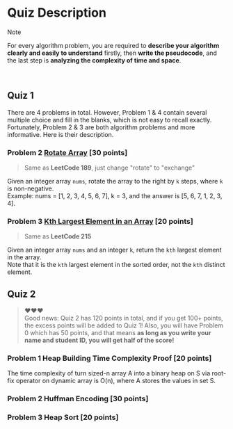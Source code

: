 
# Quiz Description

> [!NOTE] 
> For every algorithm problem, you are required to **describe your algorithm clearly and easily to understand** firstly, then **write the pseudocode**, and the last step is **analyzing the complexity of time and space**.

<br>

## Quiz 1

There are 4 problems in total. However, Problem 1 & 4 contain several multiple choice and fill in the blanks, which is not easy to recall exactly. 
Fortunately, Problem 2 & 3 are both algorithm problems and more informative. Here is their description.

### Problem 2   [Rotate Array](https://leetcode.cn/problems/rotate-array/description/)  [30 points]

> Same as **LeetCode 189**, just change "rotate" to "exchange"

Given an integer array `nums`, rotate the array to the right by `k` steps, where `k` is non-negative.    
Example: nums = [1, 2, 3, 4, 5, 6, 7], k = 3, and the answer is [5, 6, 7, 1, 2, 3, 4]. 


### Problem 3   [Kth Largest Element in an Array](https://leetcode.cn/problems/kth-largest-element-in-an-array/description/) [20 points]

> Same as **LeetCode 215**

Given an integer array `nums` and an integer `k`, return the `kth` largest element in the array.     
Note that it is the `kth` largest element in the sorted order, not the `kth` distinct element.




## Quiz 2

> ❤️❤️❤️    
> Good news: Quiz 2 has 120 points in total, and if you get 100+ points, the excess points will be added to Quiz 1! Also, you will have Problem 0 which has 50 points, and that means **as long as you write your name and student ID, you will get half of the score!**    

### Problem 1    Heap Building Time Complexity Proof    [20 points]

The time complexity of turn sized-n array A into a binary heap on S via root-fix operator on dynamic array is O(n), where A stores the values in set S.


### Problem 2   Huffman Encoding   [30 points]




### Problem 3   Heap Sort  [20 points]



